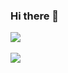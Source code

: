 ### Hi there 👋
<img src="https://github-readme-stats.vercel.app/api/top-langs/?username=skfo8gmlakd@naver.com&layout=compact"><br><br>
<img src="https://github-readme-stats.vercel.app/api?username=skfo8gmlakd@naver.com&show_icons=true">
<!--
**ParkSungCheol/ParkSungCheol** is a ✨ _special_ ✨ repository because its `README.md` (this file) appears on your GitHub profile.

Here are some ideas to get you started:

- 🔭 I’m currently working on ...
- 🌱 I’m currently learning ...
- 👯 I’m looking to collaborate on ...
- 🤔 I’m looking for help with ...
- 💬 Ask me about ...
- 📫 How to reach me: ...
- 😄 Pronouns: ...
- ⚡ Fun fact: ...
-->
